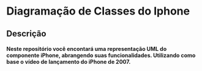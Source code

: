 # Diagramação de Classes do Iphone

## Descrição
#### Neste repositório você encontará uma representação UML do componente iPhone, abrangendo suas funcionalidades. Utilizando como base o vídeo de lançamento do iPhone de 2007.

